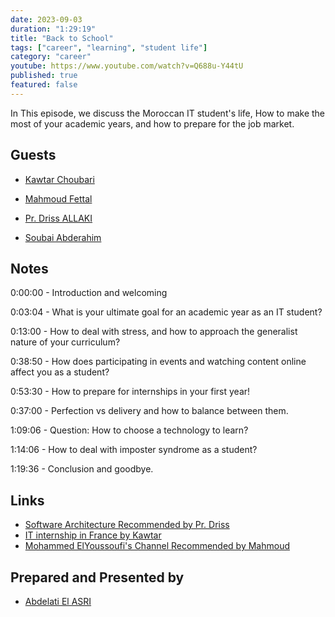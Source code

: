 ```yaml
---
date: 2023-09-03
duration: "1:29:19"
title: "Back to School"
tags: ["career", "learning", "student life"]
category: "career"
youtube: https://www.youtube.com/watch?v=Q688u-Y44tU
published: true
featured: false
---
```


In This episode, we discuss the Moroccan IT student's life, How to make the most of your academic years, and how to prepare for the job market.

## Guests

- [Kawtar Choubari](https://www.linkedin.com/in/choubari/)

- [Mahmoud Fettal](https://twitter.com/mahmoudfettal)

- [Pr. Driss ALLAKI](https://www.linkedin.com/in/driss-allaki-90801592/)

- [Soubai Abderahim](https://soubai.me)


## Notes

0:00:00 - Introduction and welcoming

0:03:04 - What is your ultimate goal for an academic year as an IT student?

0:13:00 - How to deal with stress, and how to approach the generalist nature of your curriculum?

0:38:50 - How does participating in events and watching content online affect you as a student?

0:53:30 - How to prepare for internships in your first year!

0:37:00 - Perfection vs delivery and how to balance between them.

1:09:06 - Question: How to choose a technology to learn?

1:14:06 - How to deal with imposter syndrome as a student?

1:19:36 - Conclusion and goodbye.

## Links

- [Software Architecture Recommended by Pr. Driss](https://www.developertoarchitect.com/)
- [IT internship in France by Kawtar](https://twitter.com/choubari_/status/1698426197141598283?s=20)
- [Mohammed ElYoussoufi's Channel Recommended by Mahmoud](https://www.youtube.com/@mohamedYoussfi)

## Prepared and Presented by

- [Abdelati El ASRI](https://twitter.com/kaizendae)
